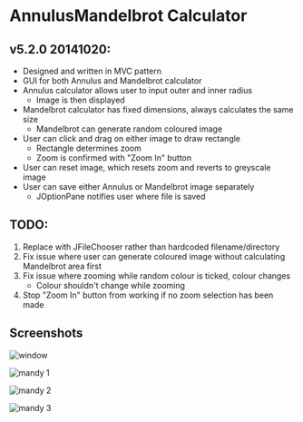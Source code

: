 # AnnulusMandelbrot Calculator

## v5.2.0 20141020:

- Designed and written in MVC pattern
- GUI for both Annulus and Mandelbrot calculator
- Annulus calculator allows user to input outer and inner radius
	- Image is then displayed
- Mandelbrot calculator has fixed dimensions, always calculates the same size
	- Mandelbrot can generate random coloured image
- User can click and drag on either image to draw rectangle
	- Rectangle determines zoom
	- Zoom is confirmed with "Zoom In" button
- User can reset image, which resets zoom and reverts to greyscale image
- User can save either Annulus or Mandelbrot image separately
	- JOptionPane notifies user where file is saved

## TODO:

1. Replace with JFileChooser rather than hardcoded filename/directory
2. Fix issue where user can generate coloured image without calculating Mandelbrot area first
3. Fix issue where zooming while random colour is ticked, colour changes
	- Colour shouldn't change while zooming
4. Stop "Zoom In" button from working if no zoom selection has been made

## Screenshots

![window](http://snag.gy/LCfB9.jpg)

![mandy 1](http://i.imgur.com/Sg2l7d8.png)

![mandy 2](http://i.imgur.com/rwJM5ds.png)

![mandy 3](http://i.imgur.com/03G21iu.png)